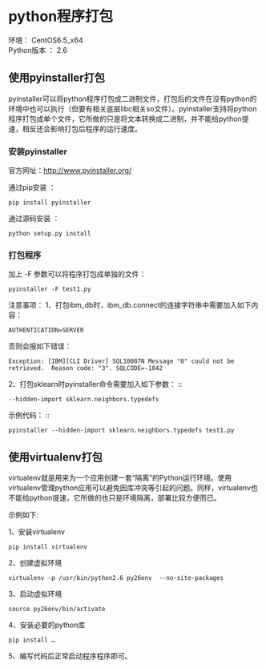 # python程序打包

环境： CentOS6.5_x64       
Python版本 ： 2.6              

## 使用pyinstaller打包

pyinstaller可以将python程序打包成二进制文件，打包后的文件在没有python的环境中也可以执行（但要有相关底层libc相关so文件）。pyinstaller支持将python程序打包成单个文件，它所做的只是将文本转换成二进制，并不能给python提速，相反还会影响打包后程序的运行速度。

### 安装pyinstaller       

官方网址：http://www.pyinstaller.org/  

通过pip安装 ：   

    pip install pyinstaller

通过源码安装 ：    
    
    python setup.py install     
    
### 打包程序        
    
加上 -F 参数可以将程序打包成单独的文件：  
    
    pyinstaller -F test1.py 
    
注意事项：
1、打包ibm_db时，ibm_db.connect的连接字符串中需要加入如下内容：

    AUTHENTICATION=SERVER

否则会报如下错误：

    Exception: [IBM][CLI Driver] SQL10007N Message "0" could not be retrieved.  Reason code: "3". SQLCODE=-1042
    
2、打包sklearn时pyinstaller命令需要加入如下参数：
::

    --hidden-import sklearn.neighbors.typedefs    
    
示例代码：
::
    
    pyinstaller --hidden-import sklearn.neighbors.typedefs test1.py
    

## 使用virtualenv打包       

virtualenv就是用来为一个应用创建一套“隔离”的Python运行环境。使用virtualenv管理python应用可以避免因库冲突等引起的问题。同样，virtualenv也不能给python提速，它所做的也只是环境隔离，部署比较方便而已。

示例如下:       

1、安装virtualenv      
    
    pip install virtualenv

2、创建虚拟环境    

	virtualenv -p /usr/bin/python2.6 py26env  --no-site-packages

3、启动虚拟环境        

	source py26env/bin/activate
   
4、安装必要的python库      

	pip install …
    
5、编写代码后正常启动程序程序即可。  
